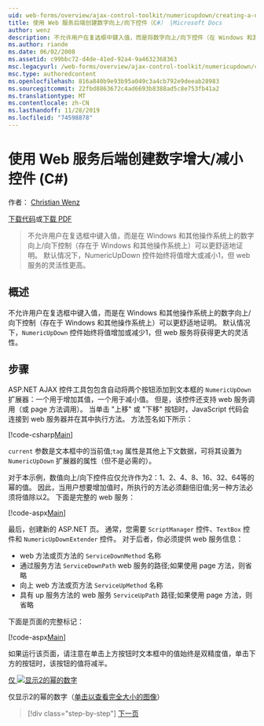 ```yaml
---
uid: web-forms/overview/ajax-control-toolkit/numericupdown/creating-a-numeric-up-down-control-with-a-web-service-backend-cs
title: 使用 Web 服务后端创建数字向上/向下控件（C#） |Microsoft Docs
author: wenz
description: 不允许用户在复选框中键入值，而是将数字向上/向下控件（在 Windows 和其他操作系统上存在）视为更多的 c 。
ms.author: riande
ms.date: 06/02/2008
ms.assetid: c99bbc72-d4de-41ed-92a4-9a4632368363
msc.legacyurl: /web-forms/overview/ajax-control-toolkit/numericupdown/creating-a-numeric-up-down-control-with-a-web-service-backend-cs
msc.type: authoredcontent
ms.openlocfilehash: 816a840b9e93b95a049c3a4cb792e9deeab28983
ms.sourcegitcommit: 22fbd8863672c4ad6693b8388ad5c8e753fb41a2
ms.translationtype: MT
ms.contentlocale: zh-CN
ms.lasthandoff: 11/28/2019
ms.locfileid: "74598878"
---
```

# <a name="creating-a-numeric-updown-control-with-a-web-service-backend-c"></a>使用 Web 服务后端创建数字增大/减小控件 (C#)

作者： [Christian Wenz](https://github.com/wenz)

[下载代码](https://download.microsoft.com/download/9/3/f/93f8daea-bebd-4821-833b-95205389c7d0/numericupdown1.cs.zip)或[下载 PDF](https://download.microsoft.com/download/2/d/c/2dc10e34-6983-41d4-9c08-f78f5387d32b/numericupdown1CS.pdf)

> 不允许用户在复选框中键入值，而是在 Windows 和其他操作系统上的数字向上/向下控制（存在于 Windows 和其他操作系统上）可以更舒适地证明。 默认情况下，NumericUpDown 控件始终将值增大或减小1，但 web 服务的灵活性更高。

## <a name="overview"></a>概述

不允许用户在复选框中键入值，而是在 Windows 和其他操作系统上的数字向上/向下控制（存在于 Windows 和其他操作系统上）可以更舒适地证明。 默认情况下，`NumericUpDown` 控件始终将值增加或减少1，但 web 服务将获得更大的灵活性。

## <a name="steps"></a>步骤

ASP.NET AJAX 控件工具包包含自动将两个按钮添加到文本框的 `NumericUpDown` 扩展器：一个用于增加其值，一个用于减小值。 但是，该控件还支持 web 服务调用（或 page 方法调用）。 当单击 "上移" 或 "下移" 按钮时，JavaScript 代码会连接到 web 服务器并在其中执行方法。 方法签名如下所示：

[!code-csharp[Main](creating-a-numeric-up-down-control-with-a-web-service-backend-cs/samples/sample1.cs)]

`current` 参数是文本框中的当前值;`tag` 属性是其他上下文数据，可将其设置为 `NumericUpDown` 扩展器的属性（但不是必需的）。

对于本示例，数值向上/向下控件应仅允许作为2：1、2、4、8、16、32、64等的幂的值。 因此，当用户想要增加值时，所执行的方法必须翻倍旧值;另一种方法必须将值除以2。 下面是完整的 web 服务：

[!code-aspx[Main](creating-a-numeric-up-down-control-with-a-web-service-backend-cs/samples/sample2.aspx)]

最后，创建新的 ASP.NET 页。 通常，您需要 `ScriptManager` 控件、`TextBox` 控件和 `NumericUpDownExtender` 控件。 对于后者，你必须提供 web 服务信息：

- web 方法或页方法的 `ServiceDownMethod` 名称
- 通过服务方法 `ServiceDownPath` web 服务的路径;如果使用 page 方法，则省略
- 向上 web 方法或页方法 `ServiceUpMethod` 名称
- 具有 up 服务方法的 web 服务 `ServiceUpPath` 路径;如果使用 page 方法，则省略

下面是页面的完整标记：

[!code-aspx[Main](creating-a-numeric-up-down-control-with-a-web-service-backend-cs/samples/sample3.aspx)]

如果运行该页面，请注意在单击上方按钮时文本框中的值始终是双精度值，单击下方的按钮时，该按钮的值将减半。

[仅 ![显示2的幂的数字](creating-a-numeric-up-down-control-with-a-web-service-backend-cs/_static/image2.png)](creating-a-numeric-up-down-control-with-a-web-service-backend-cs/_static/image1.png)

仅显示2的幂的数字（[单击以查看完全大小的图像](creating-a-numeric-up-down-control-with-a-web-service-backend-cs/_static/image3.png)）

> [!div class="step-by-step"]
> [下一页](creating-a-numeric-up-down-control-with-a-web-service-backend-vb.md)
